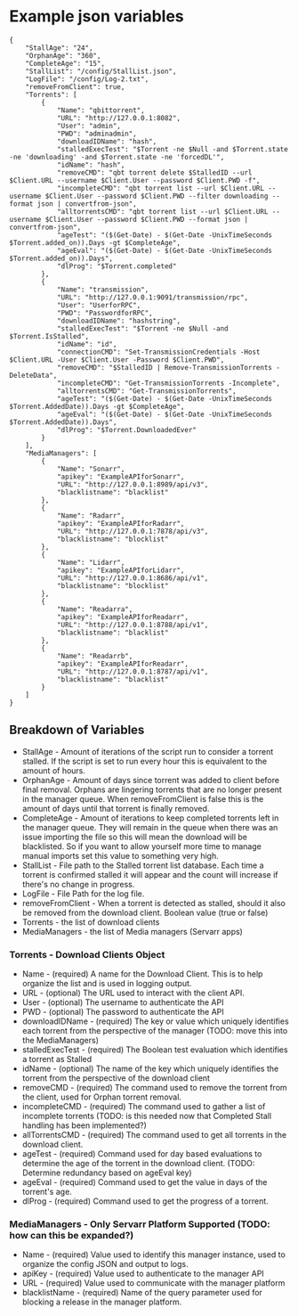 # Example json variables
```
{
    "StallAge": "24",
    "OrphanAge": "360",
    "CompleteAge": "15",
    "StallList": "/config/StallList.json",
    "LogFile": "/config/Log-2.txt",
    "removeFromClient": true,
    "Torrents": [
        {
            "Name": "qbittorrent",
            "URL": "http://127.0.0.1:8082",
            "User": "admin",
            "PWD": "adminadmin",
            "downloadIDName": "hash",
            "stalledExecTest": "$Torrent -ne $Null -and $Torrent.state -ne 'downloading' -and $Torrent.state -ne 'forcedDL'",
            "idName": "hash",
            "removeCMD": "qbt torrent delete $StalledID --url $Client.URL --username $Client.User --password $Client.PWD -f",
            "incompleteCMD": "qbt torrent list --url $Client.URL --username $Client.User --password $Client.PWD --filter downloading --format json | convertfrom-json",
            "alltorrentsCMD": "qbt torrent list --url $Client.URL --username $Client.User --password $Client.PWD --format json | convertfrom-json",
            "ageTest": "($(Get-Date) - $(Get-Date -UnixTimeSeconds $Torrent.added_on)).Days -gt $CompleteAge",
            "ageEval": "($(Get-Date) - $(Get-Date -UnixTimeSeconds $Torrent.added_on)).Days",
            "dlProg": "$Torrent.completed"
        },
        {
            "Name": "transmission",
            "URL": "http://127.0.0.1:9091/transmission/rpc",
            "User": "UserforRPC",
            "PWD": "PasswordforRPC",
            "downloadIDName": "hashstring",
            "stalledExecTest": "$Torrent -ne $Null -and $Torrent.IsStalled",
            "idName": "id",
            "connectionCMD": "Set-TransmissionCredentials -Host $Client.URL -User $Client.User -Password $Client.PWD",
            "removeCMD": "$StalledID | Remove-TransmissionTorrents -DeleteData",
            "incompleteCMD": "Get-TransmissionTorrents -Incomplete",
            "alltorrentsCMD": "Get-TransmissionTorrents",
            "ageTest": "($(Get-Date) - $(Get-Date -UnixTimeSeconds $Torrent.AddedDate)).Days -gt $CompleteAge",
            "ageEval": "($(Get-Date) - $(Get-Date -UnixTimeSeconds $Torrent.AddedDate)).Days",
            "dlProg": "$Torrent.DownloadedEver"
        }
    ],
    "MediaManagers": [
        {
            "Name": "Sonarr",
            "apikey": "ExampleAPIforSonarr",
            "URL": "http://127.0.0.1:8989/api/v3",
            "blacklistname": "blacklist"
        },
        {
            "Name": "Radarr",
            "apikey": "ExampleAPIforRadarr",
            "URL": "http://127.0.0.1:7878/api/v3",
            "blacklistname": "blocklist"
        },
        {
            "Name": "Lidarr",
            "apikey": "ExampleAPIforLidarr",
            "URL": "http://127.0.0.1:8686/api/v1",
            "blacklistname": "blocklist"
        },
        {
            "Name": "Readarra",
            "apikey": "ExampleAPIforReadarr",
            "URL": "http://127.0.0.1:8788/api/v1",
            "blacklistname": "blacklist"
        },
        {
            "Name": "Readarrb",
            "apikey": "ExampleAPIforReadarr",
            "URL": "http://127.0.0.1:8787/api/v1",
            "blacklistname": "blacklist"
        }
    ]
}
```

## Breakdown of Variables
* StallAge - Amount of iterations of the script run to consider a torrent stalled. If the script is set to run every hour this is equivalent to the amount of hours.
* OrphanAge - Amount of days since torrent was added to client before final removal. Orphans are lingering torrents that are no longer present in the manager queue. When removeFromClient is false this is the amount of days until that torrent is finally removed.
* CompleteAge - Amount of iterations to keep completed torrents left in the manager queue. They will remain in the queue when there was an issue importing the file so this will mean the download will be blacklisted. So if you want to allow yourself more time to manage manual imports set this value to something very high.
* StallList - File path to the Stalled torrent list database. Each time a torrent is confirmed stalled it will appear and the count will increase if there's no change in progress.
* LogFile - File Path for the log file.
* removeFromClient - When a torrent is detected as stalled, should it also be removed from the download client. Boolean value (true or false)
* Torrents - the list of download clients
* MediaManagers - the list of Media managers (Servarr apps)

### Torrents - Download Clients Object
* Name - (required) A name for the Download Client. This is to help organize the list and is used in logging output.
* URL - (optional) The URL used to interact with the client API.
* User - (optional) The username to authenticate the API
* PWD - (optional) The password to authenticate the API
* downloadIDName - (required) The key or value which uniquely identifies each torrent from the perspective of the manager (TODO: move this into the MediaManagers)
* stalledExecTest - (required) The Boolean test evaluation which identifies a torrent as Stalled
* idName - (optional) The name of the key which uniquely identifies the torrent from the perspective of the download client
* removeCMD - (required) The command used to remove the torrent from the client, used for Orphan torrent removal.
* incompleteCMD - (required) The command used to gather a list of incomplete torrents (TODO: is this needed now that Completed Stall handling has been implemented?)
* allTorrentsCMD - (required) The command used to get all torrents in the download client.
* ageTest - (required) Command used for day based evaluations to determine the age of the torrent in the download client. (TODO: Determine redundancy based on ageEval key)
* ageEval - (required) Command used to get the value in days of the torrent's age.
* dlProg - (required) Command used to get the progress of a torrent.

### MediaManagers - Only Servarr Platform Supported (TODO: how can this be expanded?)
* Name - (required) Value used to identify this manager instance, used to organize the config JSON and output to logs.
* apiKey - (required) Value used to authenticate to the manager API
* URL - (required) Value used to communicate with the manager platform
* blacklistName - (required) Name of the query parameter used for blocking a release in the manager platform.